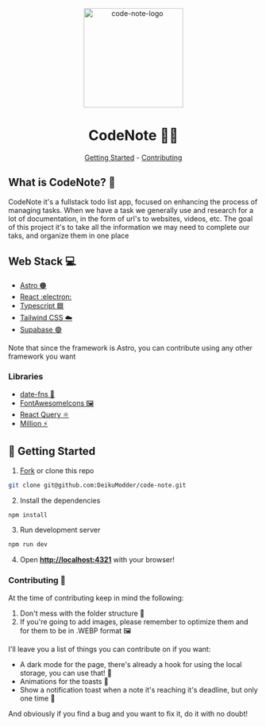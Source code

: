 <div align="center">
  <img src="https://github.com/DeikuModder/code-note/assets/32990459/5971092e-69bf-49d1-9bc2-cefeaaeb35b3" alt="code-note-logo" width="auto" height="200px" />
  <h1>CodeNote 📘📕</h1>
  <a href="#-getting-started">Getting Started</a>
  -
  <a href="#contributing-">Contributing</a>
</div>

<section>
  <h2>What is CodeNote? 🤔</h2>
  <p>
    CodeNote it's a fullstack todo list app, focused on enhancing the process of managing tasks. When we have a task we generally use and research for a lot of documentation, in the form of url's to websites, videos, etc. The goal of this project it's to take all the information we may need to complete our taks, and organize them in one place
  </p>
</section>

<section>
  <h2>Web Stack 💻</h2>
  <uL>
    <li> <a href="https://astro.build/" target="_blank">Astro 🟠</a> </li>
    <li><a href="https://es.react.dev/" target="_blank">React :electron:</a></li>
    <li><a href="https://www.typescriptlang.org/" target="_blank">Typescript 🟦</a></li>
    <li><a href="https://tailwindcss.com/" target="_blank">Tailwind CSS ☁️</a></li>
    <li><a href="https://supabase.com/" target="_blank">Supabase 🟢</a></li>
  </uL>

  <p>
    Note that since the framework is Astro, you can contribute using any other framework you want
  </p>

  <h3>Libraries</h3>
  <ul>
    <li><a href="https://date-fns.org/" target="_blank">date-fns 📆</a></li>
    <li><a href="https://www.npmjs.com/package//react-fontawesome" target="_blank">FontAwesomeIcons 🖼️</a></li>
    <li><a href="https://tanstack.com/query/latest/" target="_blank">React Query ⚛️</a></li>
    <li><a href="https://million.dev/es-ES" target="_blank">Million ⚡</a></li>
  </ul>
</section>

## 🚀 Getting Started



1. [Fork](https://github.com/DeikuModder/code-note/fork) or clone this repo

```bash
git clone git@github.com:DeikuModder/code-note.git
```

2. Install the dependencies

```bash
npm install
```

3. Run development server

```bash
npm run dev
```

4. Open [**http://localhost:4321**](http://localhost:4321/) with your browser!

### Contributing 💜

At the time of contributing keep in mind the following:

1. Don't mess with the folder structure 📁
2. If you're going to add images, please remember to optimize them and for them to be in .WEBP format 🖼️

I'll leave you a list of things you can contribute on if you want:

<ul>
  <li>A dark mode for the page, there's already a hook for using the local storage, you can use that! 🌙</li>
  <li>Animations for the toasts 🍞</li>
  <li>Show a notification toast when a note it's reaching it's deadline, but only one time 📆</li>
</ul>

And obviously if you find a bug and you want to fix it, do it with no doubt!
   
